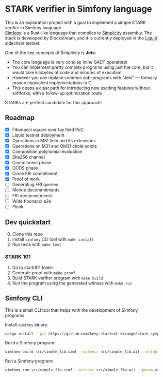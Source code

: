 # STARK verifier in Simfony language

This is an exploration project with a goal to implement a simple STARK verifier in Simfony language.   
[Simfony](https://github.com/BlockstreamResearch/simfony) is a Rust-like language that compiles to [Simplicity](https://github.com/BlockstreamResearch/simplicity) assembly. The stack is developed by Blockstream, and it is currently deployed in the [Liquid](https://liquidtestnet.com/) sidechain testnet.

One of the key concepts of Simplicity is **Jets**:
- The core language is very concise (nine GADT operators)
- You can implement pretty complex programs using just the core, but it would take kilobytes of code and minutes of execution
- However you can replace common sub-programs with "Jets" — formally proven equivalent implementations in C
- This opens a clear path for introducing new exciting features without softforks, with a follow-up optimization route

STARKs are perfect candidate for this approach!

## Roadmap

- [x] Fibonacci square over toy field PoC
- [x] Liquid testnet deployment
- [x] Operations in M31 field and its extensions
- [x] Operations on M31 and QM31 circle points
- [x] Composition polynomial evaluation
- [x] Sha256 channel
- [x] Commitment phase
- [x] OODS phase
- [x] Circle FRI commitment
- [x] Proof of work
- [ ] Generating FRI queries
- [ ] Merkle decommitments
- [ ] FRI decommitments
- [ ] Wide fibonacci e2e
- [ ] Plonk

## Dev quickstart

0. Clone this repo
1. Install `simfony` CLI tool with `make install`
2. Run tests with `make test`

### STARK 101
1. Go to stark101 folder
2. Generate proof with `make proof`
3. Build STARK verifier program with `make build`
4. Run the program using the generated witness with `make run`

## Simfony CLI

This is a small CLI tool that helps with the development of Simfony programs.

Install `simfony` binary:

```bash
cargo install --git https://github.com/keep-starknet-strange/stark-symphony simfony-cli
```

Build a Simfony program:

```bash
simfony build src/simple_fib.simf --witness src/simple_fib.wit --output-path src/simple_fib.bin
```

Run a Simfony program:

```bash
simfony run src/simple_fib.simf --witness src/simple_fib.wit --param src/simple_fib.param
```
